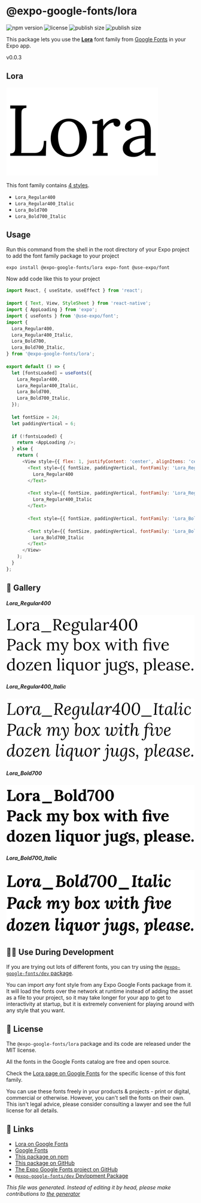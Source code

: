 # @expo-google-fonts/lora

![npm version](https://flat.badgen.net/npm/v/@expo-google-fonts/lora)
![license](https://flat.badgen.net/github/license/expo/google-fonts)
![publish size](https://flat.badgen.net/packagephobia/install/@expo-google-fonts/lora)
![publish size](https://flat.badgen.net/packagephobia/publish/@expo-google-fonts/lora)

This package lets you use the [**Lora**](https://fonts.google.com/specimen/Lora) font family from [Google Fonts](https://fonts.google.com/) in your Expo app.

v0.0.3

## Lora

![Lora](./font-family.png)

This font family contains [4 styles](#gallery).

- `Lora_Regular400`
- `Lora_Regular400_Italic`
- `Lora_Bold700`
- `Lora_Bold700_Italic`

## Usage

Run this command from the shell in the root directory of your Expo project to add the font family package to your project
```sh
expo install @expo-google-fonts/lora expo-font @use-expo/font
```

Now add code like this to your project
```js
import React, { useState, useEffect } from 'react';

import { Text, View, StyleSheet } from 'react-native';
import { AppLoading } from 'expo';
import { useFonts } from '@use-expo/font';
import {
  Lora_Regular400,
  Lora_Regular400_Italic,
  Lora_Bold700,
  Lora_Bold700_Italic,
} from '@expo-google-fonts/lora';

export default () => {
  let [fontsLoaded] = useFonts({
    Lora_Regular400,
    Lora_Regular400_Italic,
    Lora_Bold700,
    Lora_Bold700_Italic,
  });

  let fontSize = 24;
  let paddingVertical = 6;

  if (!fontsLoaded) {
    return <AppLoading />;
  } else {
    return (
      <View style={{ flex: 1, justifyContent: 'center', alignItems: 'center' }}>
        <Text style={{ fontSize, paddingVertical, fontFamily: 'Lora_Regular400' }}>
          Lora_Regular400
        </Text>

        <Text style={{ fontSize, paddingVertical, fontFamily: 'Lora_Regular400_Italic' }}>
          Lora_Regular400_Italic
        </Text>

        <Text style={{ fontSize, paddingVertical, fontFamily: 'Lora_Bold700' }}>Lora_Bold700</Text>

        <Text style={{ fontSize, paddingVertical, fontFamily: 'Lora_Bold700_Italic' }}>
          Lora_Bold700_Italic
        </Text>
      </View>
    );
  }
};

```

## 🔡 Gallery

##### Lora_Regular400
![Lora_Regular400](./ab4a36d4eeabba7b21d6d9f9cf3402c3cfc28c64a4fb06cb6c424de03a8c98b9.ttf.png)

##### Lora_Regular400_Italic
![Lora_Regular400_Italic](./5bda244cfbcaf07666bfff144e4e1e5809f93966fa537d9ba1a29fcfd7e0ebb5.ttf.png)

##### Lora_Bold700
![Lora_Bold700](./aada77cdac3a872737be48f8c95b39befadbb124e16cc8b8e5076dd429400ea1.ttf.png)

##### Lora_Bold700_Italic
![Lora_Bold700_Italic](./b8238541d0dfa01767e098baf5d7942885a58372a7b97e09d2af15e9d295f2f2.ttf.png)


## 👩‍💻 Use During Development

If you are trying out lots of different fonts, you can try using the [`@expo-google-fonts/dev` package](https://github.com/expo/google-fonts/tree/master/font-packages/dev#readme).

You can import *any* font style from any Expo Google Fonts package from it. It will load the fonts
over the network at runtime instead of adding the asset as a file to your project, so it may take longer
for your app to get to interactivity at startup, but it is extremely convenient
for playing around with any style that you want.

## 📖 License

The `@expo-google-fonts/lora` package and its code are released under the MIT license.

All the fonts in the Google Fonts catalog are free and open source.

Check the [Lora page on Google Fonts](https://fonts.google.com/specimen/Lora) for the specific license of this font family.

You can use these fonts freely in your products & projects - print or digital, commercial or otherwise. However, you can't sell the fonts on their own. This isn't legal advice, please consider consulting a lawyer and see the full license for all details.

## 🔗 Links

- [Lora on Google Fonts](https://fonts.google.com/specimen/Lora)
- [Google Fonts](https://fonts.google.com/)
- [This package on npm](https://www.npmjs.com/package/@expo-google-fonts/lora)
- [This package on GitHub](https://github.com/expo/google-fonts/tree/master/font-packages/lora)
- [The Expo Google Fonts project on GitHub](https://github.com/expo/google-fonts)
- [`@expo-google-fonts/dev` Devlopment Package](https://github.com/expo/google-fonts/tree/master/font-packages/dev)


*This file was generated. Instead of editing it by head, please make contributions to [the generator](https://github.com/expo/google-fonts/tree/master/packages/generator)*
